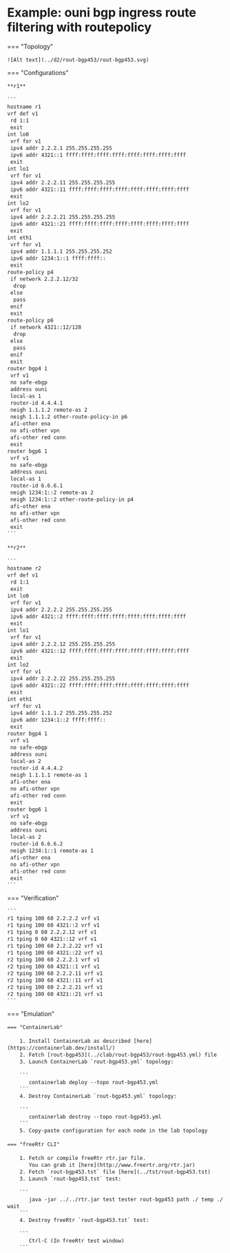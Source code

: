 # Example: ouni bgp ingress route filtering with routepolicy

=== "Topology"

    ![Alt text](../d2/rout-bgp453/rout-bgp453.svg)

=== "Configurations"

    **r1**

    ```
    hostname r1
    vrf def v1
     rd 1:1
     exit
    int lo0
     vrf for v1
     ipv4 addr 2.2.2.1 255.255.255.255
     ipv6 addr 4321::1 ffff:ffff:ffff:ffff:ffff:ffff:ffff:ffff
     exit
    int lo1
     vrf for v1
     ipv4 addr 2.2.2.11 255.255.255.255
     ipv6 addr 4321::11 ffff:ffff:ffff:ffff:ffff:ffff:ffff:ffff
     exit
    int lo2
     vrf for v1
     ipv4 addr 2.2.2.21 255.255.255.255
     ipv6 addr 4321::21 ffff:ffff:ffff:ffff:ffff:ffff:ffff:ffff
     exit
    int eth1
     vrf for v1
     ipv4 addr 1.1.1.1 255.255.255.252
     ipv6 addr 1234:1::1 ffff:ffff::
     exit
    route-policy p4
     if network 2.2.2.12/32
      drop
     else
      pass
     enif
     exit
    route-policy p6
     if network 4321::12/128
      drop
     else
      pass
     enif
     exit
    router bgp4 1
     vrf v1
     no safe-ebgp
     address ouni
     local-as 1
     router-id 4.4.4.1
     neigh 1.1.1.2 remote-as 2
     neigh 1.1.1.2 other-route-policy-in p6
     afi-other ena
     no afi-other vpn
     afi-other red conn
     exit
    router bgp6 1
     vrf v1
     no safe-ebgp
     address ouni
     local-as 1
     router-id 6.6.6.1
     neigh 1234:1::2 remote-as 2
     neigh 1234:1::2 other-route-policy-in p4
     afi-other ena
     no afi-other vpn
     afi-other red conn
     exit
    ```

    **r2**

    ```
    hostname r2
    vrf def v1
     rd 1:1
     exit
    int lo0
     vrf for v1
     ipv4 addr 2.2.2.2 255.255.255.255
     ipv6 addr 4321::2 ffff:ffff:ffff:ffff:ffff:ffff:ffff:ffff
     exit
    int lo1
     vrf for v1
     ipv4 addr 2.2.2.12 255.255.255.255
     ipv6 addr 4321::12 ffff:ffff:ffff:ffff:ffff:ffff:ffff:ffff
     exit
    int lo2
     vrf for v1
     ipv4 addr 2.2.2.22 255.255.255.255
     ipv6 addr 4321::22 ffff:ffff:ffff:ffff:ffff:ffff:ffff:ffff
     exit
    int eth1
     vrf for v1
     ipv4 addr 1.1.1.2 255.255.255.252
     ipv6 addr 1234:1::2 ffff:ffff::
     exit
    router bgp4 1
     vrf v1
     no safe-ebgp
     address ouni
     local-as 2
     router-id 4.4.4.2
     neigh 1.1.1.1 remote-as 1
     afi-other ena
     no afi-other vpn
     afi-other red conn
     exit
    router bgp6 1
     vrf v1
     no safe-ebgp
     address ouni
     local-as 2
     router-id 6.6.6.2
     neigh 1234:1::1 remote-as 1
     afi-other ena
     no afi-other vpn
     afi-other red conn
     exit
    ```

=== "Verification"

    ```
    r1 tping 100 60 2.2.2.2 vrf v1
    r1 tping 100 60 4321::2 vrf v1
    r1 tping 0 60 2.2.2.12 vrf v1
    r1 tping 0 60 4321::12 vrf v1
    r1 tping 100 60 2.2.2.22 vrf v1
    r1 tping 100 60 4321::22 vrf v1
    r2 tping 100 60 2.2.2.1 vrf v1
    r2 tping 100 60 4321::1 vrf v1
    r2 tping 100 60 2.2.2.11 vrf v1
    r2 tping 100 60 4321::11 vrf v1
    r2 tping 100 60 2.2.2.21 vrf v1
    r2 tping 100 60 4321::21 vrf v1
    ```

=== "Emulation"

    === "ContainerLab"

        1. Install ContainerLab as described [here](https://containerlab.dev/install/)  
        2. Fetch [rout-bgp453](../clab/rout-bgp453/rout-bgp453.yml) file  
        3. Launch ContainerLab `rout-bgp453.yml` topology:  

        ```
           containerlab deploy --topo rout-bgp453.yml  
        ```
        4. Destroy ContainerLab `rout-bgp453.yml` topology:  

        ```
           containerlab destroy --topo rout-bgp453.yml  
        ```
        5. Copy-paste configuration for each node in the lab topology

    === "freeRtr CLI"

        1. Fetch or compile freeRtr rtr.jar file.  
           You can grab it [here](http://www.freertr.org/rtr.jar)  
        2. Fetch `rout-bgp453.tst` file [here](../tst/rout-bgp453.tst)  
        3. Launch `rout-bgp453.tst` test:  

        ```
           java -jar ../../rtr.jar test tester rout-bgp453 path ./ temp ./ wait
        ```
        4. Destroy freeRtr `rout-bgp453.tst` test:  

        ```
           Ctrl-C (In freeRtr test window)
        ```

